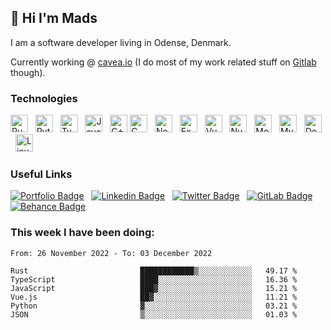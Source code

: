 ## 👋 Hi I'm Mads

I am a software developer living in Odense, Denmark.

Currently working @ [cavea.io](https://cavea.io) (I do most of my work related stuff on [Gitlab](https://gitlab.com/Hougesen) though).

### Technologies
<img src="https://img.shields.io/badge/Rust-282C34?logo=rust&style=for-the-badge&link=https://github.com/Hougesen?tab=repositories&q=typescript&type=&language=&sort=" alt="Rust logo" title="Rust" height="28" />  
<img src="https://img.shields.io/badge/Python-282C34?logo=Python&style=for-the-badge&logoColor=3776AB&link=https://github.com/Hougesen?tab=repositories&q=python&type=&language=&sort=" alt="Python logo" title="Python" height="28" />  
<img src="https://img.shields.io/badge/TypeScript-282C34?logo=typescript&style=for-the-badge&link=https://github.com/Hougesen?tab=repositories&q=typescript&type=&language=&sort=" alt="TypeScript logo" title="TypeScript" height="28" />  
<img src="https://img.shields.io/badge/JavaScript-282C34?logo=javascript&style=for-the-badge&link=https://github.com/Hougesen?tab=repositories&q=&type=&language=javascript&sort=" alt="JavaScript logo" title="JavaScript" height="28" />  
<img src="https://img.shields.io/badge/c++-%23282C34.svg?style=for-the-badge&logo=c%2B%2B&logoColor=white&link=https://github.com/Hougesen?tab=repositories&q=docker&type=&language=cpp&sort=" alt="C++ logo" title="C++" height="28" /> 
<img src="https://img.shields.io/badge/CSharp-282C34?logo=csharp&style=for-the-badge&logoColor=239120&link=https://github.com/Hougesen?tab=repositories&q=csharp&type=&language=&sort=" alt="C Sharp logo" title="C#" height="28" />  
<img src="https://img.shields.io/badge/Node.js-282C34?logo=nodedotjs&style=for-the-badge&link=https://github.com/Hougesen?tab=repositories&q=&type=&language=javascript&sort=" alt="Node.js logo" title="Node.js" height="28" />  
<img src="https://img.shields.io/badge/Express-282C34?logo=express&style=for-the-badge&link=https://github.com/Hougesen?tab=repositories&q=&type=&language=javascript&sort=" alt="Express.js logo" title="Express.js" height="28" />  
<img src="https://img.shields.io/badge/Vue.js-282C34?logo=vuedotjs&style=for-the-badge&link=https://github.com/Hougesen?tab=repositories&q=&type=&language=vue&sort=" alt="Vue.js logo" title="Vue.js" height="28" />  
<img src="https://img.shields.io/badge/Nuxt.js-282C34?logo=nuxtdotjs&style=for-the-badge&link=https://github.com/Hougesen?tab=repositories&q=nuxt&type=&language=&sort=" alt="Nuxt.js logo" title="Nuxt.js" height="28" />  
<img src="https://img.shields.io/badge/MongoDB-282C34?logo=mongodb&style=for-the-badge&link=https://github.com/Hougesen?tab=repositories&q=mongodb&type=&language=&sort=" alt="MongoDB logo" title="MongoDB" height="28" />  
<img src="https://img.shields.io/badge/MySQL-282C34?logo=mysql&style=for-the-badge&logoColor=white&link=https://github.com/Hougesen?tab=repositories&q=mysql&type=&language=&sort=" alt="MySQL logo" title="MySQL" height="28" />  
<img src="https://img.shields.io/badge/Docker-282C34?logo=docker&style=for-the-badge&link=https://github.com/Hougesen?tab=repositories&q=docker&type=&language=&sort=" alt="Docker logo" title="Docker" height="28" />  
<img src="https://img.shields.io/badge/Linux-282C34?logo=linux&style=for-the-badge&logoColor=white&link=https://github.com/Hougesen?tab=repositories&q=linux&type=&language=&sort=" alt="Linux logo" title="Linux" height="28" /> 

### Useful Links

[![Portfolio Badge](https://img.shields.io/badge/Portfolio-282C34?&style=for-the-badge&logo=node-js&logoColor=white&link=https://mhouge.dk/)](https://mhouge.dk/?utm_source=github)  
[![Linkedin Badge](https://img.shields.io/badge/-LinkedIn-282C34?style=for-the-badge&logo=Linkedin&logoColor=0077b5&link=https://www.linkedin.com/in/mads-hougesen/)](https://www.linkedin.com/in/mads-hougesen-78733016a/)  
[![Twitter Badge](https://img.shields.io/badge/-Twitter-282C34?style=for-the-badge&logo=Twitter&link=https://twitter.com/Mads_Hougesen/)](https://twitter.com/Mads_Hougesen/)  
[![GitLab Badge](https://img.shields.io/badge/-GitLab-282C34?style=for-the-badge&logo=GitLab&link=https://gitlab.com/Hougesen/)](https://gitlab.com/Hougesen)  
[![Behance Badge](https://img.shields.io/badge/-Behance-282C34?style=for-the-badge&logo=Behance&logoColor=1769ff&link=https://www.behance.net/MadsHougesen/)](https://www.behance.net/MadsHougesen/)  

### This week I have been doing:

<!--START_SECTION:waka-->

```text
From: 26 November 2022 - To: 03 December 2022

Rust                         ████████████▒░░░░░░░░░░░░   49.17 %
TypeScript                   ████░░░░░░░░░░░░░░░░░░░░░   16.36 %
JavaScript                   ███▓░░░░░░░░░░░░░░░░░░░░░   15.21 %
Vue.js                       ██▓░░░░░░░░░░░░░░░░░░░░░░   11.21 %
Python                       ▓░░░░░░░░░░░░░░░░░░░░░░░░   03.21 %
JSON                         ▒░░░░░░░░░░░░░░░░░░░░░░░░   01.03 %
```

<!--END_SECTION:waka-->

<img src="https://gpvc.arturio.dev/hougesen" style="display: none !important; width: 1px !important; height: 1px !important ; color: transparent !important; background-color: transparent !important; background: transparent !important; fill: transparent !important" />
